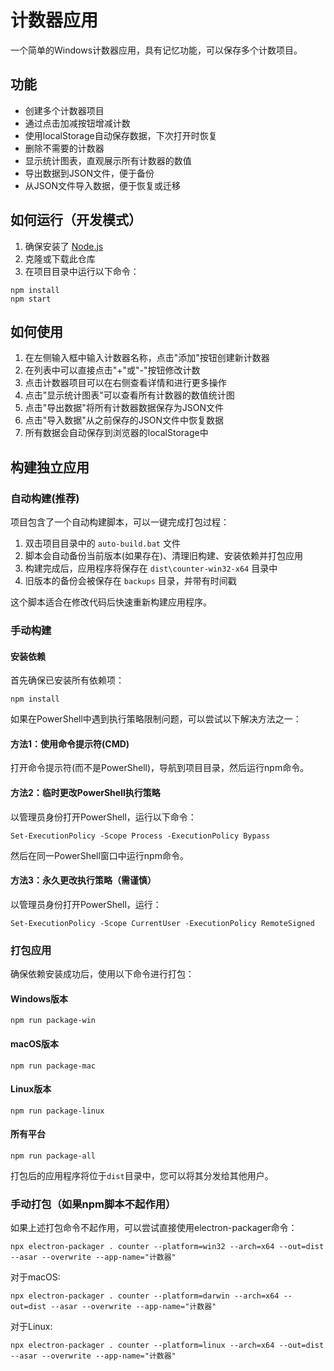 # 计数器应用

一个简单的Windows计数器应用，具有记忆功能，可以保存多个计数项目。

## 功能

- 创建多个计数器项目
- 通过点击加减按钮增减计数
- 使用localStorage自动保存数据，下次打开时恢复
- 删除不需要的计数器
- 显示统计图表，直观展示所有计数器的数值
- 导出数据到JSON文件，便于备份
- 从JSON文件导入数据，便于恢复或迁移

## 如何运行（开发模式）

1. 确保安装了 [Node.js](https://nodejs.org/)
2. 克隆或下载此仓库
3. 在项目目录中运行以下命令：

```
npm install
npm start
```

## 如何使用

1. 在左侧输入框中输入计数器名称，点击"添加"按钮创建新计数器
2. 在列表中可以直接点击"+"或"-"按钮修改计数
3. 点击计数器项目可以在右侧查看详情和进行更多操作
4. 点击"显示统计图表"可以查看所有计数器的数值统计图
5. 点击"导出数据"将所有计数器数据保存为JSON文件
6. 点击"导入数据"从之前保存的JSON文件中恢复数据
7. 所有数据会自动保存到浏览器的localStorage中

## 构建独立应用

### 自动构建(推荐)

项目包含了一个自动构建脚本，可以一键完成打包过程：

1. 双击项目目录中的 `auto-build.bat` 文件
2. 脚本会自动备份当前版本(如果存在)、清理旧构建、安装依赖并打包应用
3. 构建完成后，应用程序将保存在 `dist\counter-win32-x64` 目录中
4. 旧版本的备份会被保存在 `backups` 目录，并带有时间戳

这个脚本适合在修改代码后快速重新构建应用程序。

### 手动构建

#### 安装依赖

首先确保已安装所有依赖项：

```
npm install
```

如果在PowerShell中遇到执行策略限制问题，可以尝试以下解决方法之一：

#### 方法1：使用命令提示符(CMD)

打开命令提示符(而不是PowerShell)，导航到项目目录，然后运行npm命令。

#### 方法2：临时更改PowerShell执行策略

以管理员身份打开PowerShell，运行以下命令：

```
Set-ExecutionPolicy -Scope Process -ExecutionPolicy Bypass
```

然后在同一PowerShell窗口中运行npm命令。

#### 方法3：永久更改执行策略（需谨慎）

以管理员身份打开PowerShell，运行：

```
Set-ExecutionPolicy -Scope CurrentUser -ExecutionPolicy RemoteSigned
```

### 打包应用

确保依赖安装成功后，使用以下命令进行打包：

#### Windows版本

```
npm run package-win
```

#### macOS版本

```
npm run package-mac
```

#### Linux版本

```
npm run package-linux
```

#### 所有平台

```
npm run package-all
```

打包后的应用程序将位于`dist`目录中，您可以将其分发给其他用户。

### 手动打包（如果npm脚本不起作用）

如果上述打包命令不起作用，可以尝试直接使用electron-packager命令：

```
npx electron-packager . counter --platform=win32 --arch=x64 --out=dist --asar --overwrite --app-name="计数器"
```

对于macOS:

```
npx electron-packager . counter --platform=darwin --arch=x64 --out=dist --asar --overwrite --app-name="计数器"
```

对于Linux:

```
npx electron-packager . counter --platform=linux --arch=x64 --out=dist --asar --overwrite --app-name="计数器"
``` 